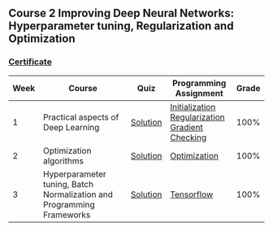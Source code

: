 ## Course 2 Improving Deep Neural Networks: Hyperparameter tuning, Regularization and Optimization

### [Certificate](https://github.com/xnone/coursera-deep-learning/blob/master/Course-2-Improving-Deep-Neural-Networks/Coursera%205M295FFE959N.pdf)

Week | Course | Quiz | Programming Assignment | Grade 
--- | --- | --- | --- | --- 
1 | Practical aspects of Deep Learning | [Solution](https://github.com/xnone/coursera-deep-learning/blob/master/Course-2-Improving-Deep-Neural-Networks/week1/Week1_Quiz.pdf) | [Initialization](https://github.com/xnone/coursera-deep-learning/blob/master/Course-2-Improving-Deep-Neural-Networks/week1/Initialization.ipynb) <br> [Regularization](https://github.com/xnone/coursera-deep-learning/blob/master/Course-2-Improving-Deep-Neural-Networks/week1/Regularization%2B-%2Bv2.ipynb) <br> [Gradient Checking](https://github.com/xnone/coursera-deep-learning/blob/master/Course-2-Improving-Deep-Neural-Networks/week1/Gradient%2BChecking%2Bv1.ipynb) | 100%
2 | Optimization algorithms | [Solution](https://github.com/xnone/coursera-deep-learning/blob/master/Course-2-Improving-Deep-Neural-Networks/week2/Week2_Quiz.pdf) | [Optimization](https://github.com/xnone/coursera-deep-learning/blob/master/Course-2-Improving-Deep-Neural-Networks/week2/Optimization%2Bmethods.ipynb) | 100%
3 | Hyperparameter tuning, Batch Normalization and Programming Frameworks | [Solution](https://github.com/xnone/coursera-deep-learning/blob/master/Course-2-Improving-Deep-Neural-Networks/week3/Week3_Quiz.pdf) | [Tensorflow](https://github.com/xnone/coursera-deep-learning/blob/master/Course-2-Improving-Deep-Neural-Networks/week3/Tensorflow%2BTutorial.ipynb) | 100%

